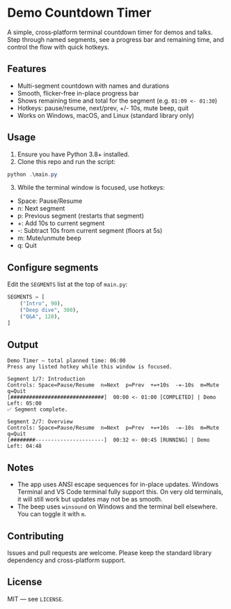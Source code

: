# Demo Countdown Timer

A simple, cross‑platform terminal countdown timer for demos and talks. Step through named segments, see a progress bar and remaining time, and control the flow with quick hotkeys.

## Features

- Multi-segment countdown with names and durations
- Smooth, flicker-free in-place progress bar
- Shows remaining time and total for the segment (e.g. `01:09 <- 01:30`)
- Hotkeys: pause/resume, next/prev, +/- 10s, mute beep, quit
- Works on Windows, macOS, and Linux (standard library only)

## Usage

1. Ensure you have Python 3.8+ installed.
2. Clone this repo and run the script:

```powershell
python .\main.py
```

3. While the terminal window is focused, use hotkeys:

- Space: Pause/Resume
- n: Next segment
- p: Previous segment (restarts that segment)
- +: Add 10s to current segment
- -: Subtract 10s from current segment (floors at 5s)
- m: Mute/unmute beep
- q: Quit

## Configure segments

Edit the `SEGMENTS` list at the top of `main.py`:

```python
SEGMENTS = [
    ("Intro", 90),
    ("Deep dive", 300),
    ("Q&A", 120),
]
```

## Output

```
Demo Timer — total planned time: 06:00
Press any listed hotkey while this window is focused.

Segment 1/7: Introduction
Controls: Space=Pause/Resume  n=Next  p=Prev  +=+10s  -=-10s  m=Mute  q=Quit
[##############################]  00:00 <- 01:00 [COMPLETED] | Demo Left: 05:00
✅ Segment complete.

Segment 2/7: Overview
Controls: Space=Pause/Resume  n=Next  p=Prev  +=+10s  -=-10s  m=Mute  q=Quit
[########----------------------]  00:32 <- 00:45 [RUNNING] | Demo Left: 04:48
```

## Notes

- The app uses ANSI escape sequences for in-place updates. Windows Terminal and VS Code terminal fully support this. On very old terminals, it will still work but updates may not be as smooth.
- The beep uses `winsound` on Windows and the terminal bell elsewhere. You can toggle it with `m`.

## Contributing

Issues and pull requests are welcome. Please keep the standard library dependency and cross-platform support.

## License

MIT — see `LICENSE`.
